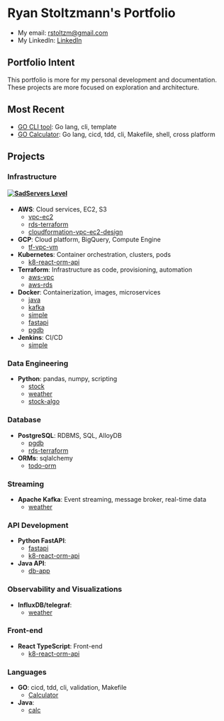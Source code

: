 # Ryan Stoltzmann's Portfolio

* My email: <rstoltzm@gmail.com>
* My LinkedIn: [LinkedIn](https://www.linkedin.com/in/ryan-stoltzmann/)

## Portfolio Intent
<p>
This portfolio is more for my personal development and documentation. These projects are more focused on exploration and architecture.
</p>

## Most Recent
- [GO CLI tool](https://github.com/rstoltzm-profile/go-boilerplate/tree/main/go-cli-files): Go lang, cli, template
- [GO Calculator](https://github.com/rstoltzm-profile/go-calculator): Go lang, cicd, tdd, cli, Makefile, shell, cross platform

## Projects

### Infrastructure
#### [![SadServers Level](https://img.shields.io/badge/SadServers-Advanced-7B1FA2?style=for-the-badge&labelColor=FFC400&logo=terraform&logoColor=1A237E&logoSize=auto)](https://sadservers.com)
- **AWS**: Cloud services, EC2, S3
  - [vpc-ec2](https://github.com/rstoltzm-profile/terraform-aws-vpc-ec2)
  - [rds-terraform](https://github.com/rstoltzm-profile/terraform-aws-rds-simple)
  - [cloudformation-vpc-ec2-design](https://github.com/rstoltzm-profile/aws-cloudformation-project)
- **GCP**: Cloud platform, BigQuery, Compute Engine
  - [tf-vpc-vm](https://github.com/rstoltzm-profile/gcp-tf-vpc-vm-simple/tree/main) 
- **Kubernetes**: Container orchestration, clusters, pods
  - [k8-react-orm-api](https://github.com/rstoltzm-profile/kubernetes-react-orm-db)
- **Terraform**: Infrastructure as code, provisioning, automation
  - [aws-vpc](https://github.com/rstoltzm-profile/terraform-aws-vpc-ec2)
  - [aws-rds](https://github.com/rstoltzm-profile/terraform-aws-rds-simple)
- **Docker**: Containerization, images, microservices
  - [java](https://github.com/rstoltzm-profile/java-docker-db-app/tree/main)
  - [kafka](https://github.com/rstoltzm-profile/docker-kafka-project)
  - [simple](https://github.com/rstoltzm-profile/docker-testing)
  - [fastapi](https://github.com/rstoltzm-profile/python-fastapi-todolist)
  - [pgdb](https://github.com/rstoltzm-profile/container-postgres-stockdata)
- **Jenkins**: CI/CD
  - [simple](https://github.com/rstoltzm-profile/simple-python-pyinstaller-app)

### Data Engineering
- **Python**: pandas, numpy, scripting
  - [stock](https://github.com/rstoltzm-profile/container-postgres-stockdata)
  - [weather](https://github.com/rstoltzm-profile/weather-data-engineering)
  - [stock-algo](https://github.com/rstoltzm-profile/backtrader_app_2)

### Database
- **PostgreSQL**: RDBMS, SQL, AlloyDB
  - [pgdb](https://github.com/rstoltzm-profile/container-postgres-stockdata)
  - [rds-terraform](https://github.com/rstoltzm-profile/terraform-aws-rds-simple)
- **ORMs**: sqlalchemy
  - [todo-orm](https://github.com/rstoltzm-profile/python-fastapi-todolist)

### Streaming
- **Apache Kafka**: Event streaming, message broker, real-time data
  - [weather](https://github.com/rstoltzm-profile/weather-data-engineering)

### API Development
- **Python FastAPI**:
  - [fastapi](https://github.com/rstoltzm-profile/python-fastapi-todolist)
  - [k8-react-orm-api](https://github.com/rstoltzm-profile/kubernetes-react-orm-db)
- **Java API**:
  - [db-app](https://github.com/rstoltzm-profile/java-docker-db-app)

### Observability and Visualizations
- **InfluxDB/telegraf**:
  - [weather](https://github.com/rstoltzm-profile/weather-data-engineering)

### Front-end
- **React TypeScript**: Front-end
  - [k8-react-orm-api](https://github.com/rstoltzm-profile/kubernetes-react-orm-db)

### Languages
- **GO**: cicd, tdd, cli, validation, Makefile
  - [Calculator](https://github.com/rstoltzm-profile/go-calculator)
- **Java**:
  - [calc](https://github.com/rstoltzm-profile/java-calculator)

